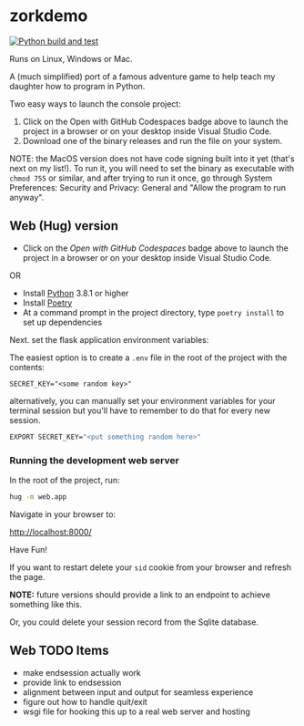 # zorkdemo

[![Python build and test](https://github.com/bcorfman/zorkdemo/actions/workflows/build-test.yml/badge.svg)](https://github.com/bcorfman/zorkdemo/actions/workflows/build-test.yml)

Runs on Linux, Windows or Mac.

A (much simplified) port of a famous adventure game to help teach my daughter how to program in Python.

Two easy ways to launch the console project:

1. Click on the Open with GitHub Codespaces badge above to launch the project in a browser or on your desktop inside Visual Studio Code.
2. Download one of the binary releases and run the file on your system.

NOTE: the MacOS version does not have code signing built into it yet (that's next on my list!). To run it, you will need to set the binary as executable with `chmod 755` or similar, and after trying to run it once, go through System Preferences: Security and Privacy: General and "Allow the program to run anyway".

## Web (Hug) version

* Click on the *Open with GitHub Codespaces* badge above to launch the project in a browser or on your desktop inside Visual Studio Code.

OR

* Install [Python](https://www.python.org) 3.8.1 or higher
* Install [Poetry](https://python-poetry.org)
* At a command prompt in the project directory, type `poetry install` to set up dependencies

Next. set the flask application environment variables:

The easiest option is to create a `.env` file in the root of the project with the contents:

```config
SECRET_KEY="<some random key>"
```

alternatively, you can manually set your environment variables for your terminal session but you'll have to remember to do that for every new session.

```sh
EXPORT SECRET_KEY="<put something random here>"
```

### Running the development web server

In the root of the project, run:

```sh
hug -m web.app
```

Navigate in your browser to:

[http://localhost:8000/](http://localhost:8000/)

Have Fun!

If you want to restart delete your `sid` cookie from your browser and refresh the page.

**NOTE:** future versions should provide a link to an endpoint to achieve something like this.

Or, you could delete your session record from the Sqlite database.

## Web TODO Items

- make endsession actually work
- provide link to endsession
- alignment between input and output for seamless experience
- figure out how to handle quit/exit
- wsgi file for hooking this up to a real web server and hosting
